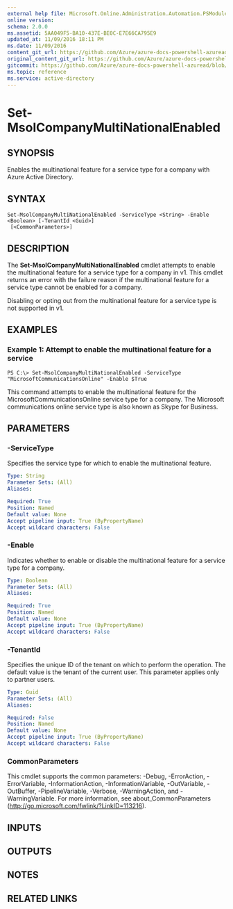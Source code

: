 ```yaml
---
external help file: Microsoft.Online.Administration.Automation.PSModule.dll-Help.xml
online version:
schema: 2.0.0
ms.assetid: 5AA049F5-BA10-437E-BE0C-E7E66CA795E9
updated_at: 11/09/2016 18:11 PM
ms.date: 11/09/2016
content_git_url: https://github.com/Azure/azure-docs-powershell-azuread/blob/VinceSmith-patch-7/Azure%20AD%20Cmdlets/MSOnline/v1/Set-MsolCompanyMultiNationalEnabled.md
original_content_git_url: https://github.com/Azure/azure-docs-powershell-azuread/blob/VinceSmith-patch-7/Azure%20AD%20Cmdlets/MSOnline/v1/Set-MsolCompanyMultiNationalEnabled.md
gitcommit: https://github.com/Azure/azure-docs-powershell-azuread/blob/7986fb4880d0ee292c289166871e4b25df1ad4b8
ms.topic: reference
ms.service: active-directory
---
```


# Set-MsolCompanyMultiNationalEnabled

## SYNOPSIS
Enables the multinational feature for a service type for a company with Azure Active Directory.

## SYNTAX

```
Set-MsolCompanyMultiNationalEnabled -ServiceType <String> -Enable <Boolean> [-TenantId <Guid>]
 [<CommonParameters>]
```

## DESCRIPTION
The **Set-MsolCompanyMultiNationalEnabled** cmdlet attempts to enable the multinational feature for a service type for a company in v1.
This cmdlet returns an error with the failure reason if the multinational feature for a service type cannot be enabled for a company.

Disabling or opting out from the multinational feature for a service type is not supported in v1.


## EXAMPLES

### Example 1: Attempt to enable the multinational feature for a service
```
PS C:\> Set-MsolCompanyMultiNationalEnabled -ServiceType "MicrosoftCommunicationsOnline" -Enable $True
```
This command attempts to enable the multinational feature for the MicrosoftCommunicationsOnline service type for a company.
The Microsoft communications online service type is also known as Skype for Business.

## PARAMETERS

### -ServiceType
Specifies the service type for which to enable the multinational feature.

```yaml
Type: String
Parameter Sets: (All)
Aliases:

Required: True
Position: Named
Default value: None
Accept pipeline input: True (ByPropertyName)
Accept wildcard characters: False
```

### -Enable
Indicates whether to enable or disable the multinational feature for a service type for a company.

```yaml
Type: Boolean
Parameter Sets: (All)
Aliases:

Required: True
Position: Named
Default value: None
Accept pipeline input: True (ByPropertyName)
Accept wildcard characters: False
```

### -TenantId
Specifies the unique ID of the tenant on which to perform the operation.
The default value is the tenant of the current user.
This parameter applies only to partner users.

```yaml
Type: Guid
Parameter Sets: (All)
Aliases:

Required: False
Position: Named
Default value: None
Accept pipeline input: True (ByPropertyName)
Accept wildcard characters: False
```

### CommonParameters
This cmdlet supports the common parameters: -Debug, -ErrorAction, -ErrorVariable, -InformationAction, -InformationVariable, -OutVariable, -OutBuffer, -PipelineVariable, -Verbose, -WarningAction, and -WarningVariable. For more information, see about_CommonParameters (http://go.microsoft.com/fwlink/?LinkID=113216).

## INPUTS

## OUTPUTS

## NOTES

## RELATED LINKS
